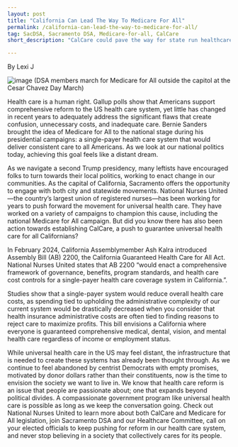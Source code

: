 ```yaml
---
layout: post
title: "California Can Lead The Way To Medicare For All"
permalink: /california-can-lead-the-way-to-medicare-for-all/
tag: SacDSA, Sacramento DSA, Medicare-for-all, CalCare
short_description: "CalCare could pave the way for state run healthcare"

---
```

By Lexi J

![image](https://github.com/user-attachments/assets/60421906-ffb5-4aee-bbc7-b83f7a73eea8)
(DSA members march for Medicare for All outside the capitol at the Cesar Chavez Day March)

Health care is a human right. Gallup polls show that Americans support comprehensive reform to the US health care system, yet little has changed in recent years to adequately address the significant flaws that create confusion, unnecessary costs, and inadequate care. Bernie Sanders brought the idea of Medicare for All to the national stage during his presidential campaigns: a single-payer health care system that would deliver consistent care to all Americans. As we look at our national politics today, achieving this goal feels like a distant dream.

As we navigate a second Trump presidency, many leftists have encouraged folks to turn towards their local politics, working to enact change in our communities. As the capital of California, Sacramento offers the opportunity to engage with both city and statewide movements. National Nurses United—the country’s largest union of registered nurses—has been working for years to push forward the movement for universal health care. They have worked on a variety of campaigns to champion this cause, including the national Medicare for All campaign. But did you know there has also been action towards establishing CalCare, a push to guarantee universal health care for all Californians?

In February 2024, California Assemblymember Ash Kalra introduced Assembly Bill (AB) 2200, the California Guaranteed Health Care for All Act. National Nurses United states that AB 2200 “would enact a comprehensive framework of governance, benefits, program standards, and health care cost controls for a single-payer health care coverage system in California.”.

Studies show that a single-payer system would reduce overall health care costs, as spending tied to upholding the administrative complexity of our current system would be drastically decreased when you consider that health insurance administrative costs are often tied to finding reasons to reject care to maximize profits. This bill envisions a California where everyone is guaranteed comprehensive medical, dental, vision, and mental health care regardless of income or employment status.

While universal health care in the US may feel distant, the infrastructure that is needed to create these systems has already been thought through. As we continue to feel abandoned by centrist Democrats with empty promises, motivated by donor dollars rather than their constituents, now is the time to envision the society we want to live in. We know that health care reform is an issue that people are passionate about; one that expands beyond political divides. A compassionate government program like universal health care is possible as long as we keep the conversation going. Check out National Nurses United to learn more about both CalCare and Medicare for All legislation, join Sacramento DSA and our Healthcare Committee, call on your elected officials to keep pushing for reform in our health care system, and never stop believing in a society that collectively cares for its people.
